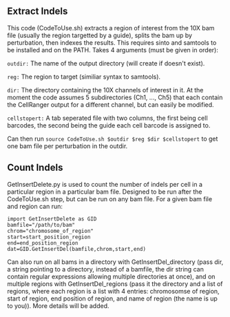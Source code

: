 ## Extract Indels

This code (CodeToUse.sh) extracts a region of interest from the 10X bam file (usually the region targetted by a guide), splits the bam up by perturbation, then indexes the results. This requires sinto and samtools to be installed and on the PATH. Takes 4 arguments (must be given in order):

`outdir:` The name of the output directory (will create if doesn't exist).

`reg:` The region to target (similiar syntax to samtools).

`dir:` The directory containing the 10X channels of interest in it. At the moment the code assumes 5 subdirectories (Ch1, ..., Ch5) that each contain the CellRanger output for a different channel, but can easily be modified.

`cellstopert:` A tab seperated file with two columns, the first being cell barcodes, the second being the guide each cell barcode is assigned to.

Can then run `source CodeToUse.sh $outdir $reg $dir $cellstopert` to get one bam file per perturbation in the outdir.

## Count Indels

GetInsertDelete.py is used to count the number of indels per cell in a particular region in a particular bam file. Designed to be run after the CodeToUse.sh step, but can be run on any bam file. For a given bam file and region can run:

```
import GetInsertDelete as GID
bamfile="/path/to/bam"
chrom="chromosome_of_region"
start=start_position_region
end=end_position_region
dat=GID.GetInsertDel(bamfile,chrom,start,end)
```

Can also run on all bams in a directory with GetInsertDel_directory (pass dir, a string pointing to a directory, instead of a bamfile, the dir string can contain regular expressions allowing multiple directories at once), and on multiple regions with GetInsertDel_regions (pass it the directory and a list of regions, where each region is a list with 4 entries: chromosomse of region, start of region, end position of region, and name of region (the name is up to you)). More details will be added. 





